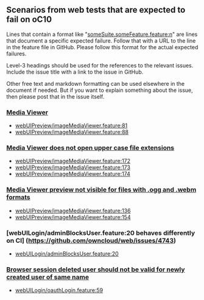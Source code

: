 ## Scenarios from web tests that are expected to fail on oC10

Lines that contain a format like "[someSuite.someFeature.feature:n](https://github.com/owncloud/web/path/to/feature)"
are lines that document a specific expected failure. Follow that with a URL to the line in the feature file in GitHub.
Please follow this format for the actual expected failures.

Level-3 headings should be used for the references to the relevant issues. Include the issue title with a link to the issue in GitHub.

Other free text and markdown formatting can be used elsewhere in the document if needed. But if you want to explain something about the issue, then please post that in the issue itself.

### [Media Viewer](https://github.com/owncloud/ocis/issues/1106)
-   [webUIPreview/imageMediaViewer.feature:81](https://github.com/owncloud/web/blob/master/tests/acceptance/features/webUIPreview/imageMediaViewer.feature#L81)
-   [webUIPreview/imageMediaViewer.feature:88](https://github.com/owncloud/web/blob/master/tests/acceptance/features/webUIPreview/imageMediaViewer.feature#L88)

### [Media Viewer does not open upper case file extensions](https://github.com/owncloud/web/issues/4647)
-   [webUIPreview/imageMediaViewer.feature:172](https://github.com/owncloud/web/blob/master/tests/acceptance/features/webUIPreview/imageMediaViewer.feature#L172)
-   [webUIPreview/imageMediaViewer.feature:173](https://github.com/owncloud/web/blob/master/tests/acceptance/features/webUIPreview/imageMediaViewer.feature#L173)
-   [webUIPreview/imageMediaViewer.feature:174](https://github.com/owncloud/web/blob/master/tests/acceptance/features/webUIPreview/imageMediaViewer.feature#L174)

### [Media Viewer preview not visible for files with .ogg and .webm formats](https://github.com/owncloud/web/issues/4667)
-   [webUIPreview/imageMediaViewer.feature:136](https://github.com/owncloud/web/blob/master/tests/acceptance/features/webUIPreview/imageMediaViewer.feature#L136)
-   [webUIPreview/imageMediaViewer.feature:154](https://github.com/owncloud/web/blob/master/tests/acceptance/features/webUIPreview/imageMediaViewer.feature#L154)

### [webUILogin/adminBlocksUser.feature:20 behaves differently on CI] (https://github.com/owncloud/web/issues/4743)
-   [webUILogin/adminBlocksUser.feature:20](https://github.com/owncloud/web/blob/master/tests/acceptance/features/webUILogin/adminBlocksUser.feature#L120)
### [Browser session deleted user should not be valid for newly created user of same name](https://github.com/owncloud/ocis/issues/904)
-   [webUILogin/oauthLogin.feature:59](https://github.com/owncloud/web/blob/master/tests/acceptance/features/webUILogin/oauthLogin.feature#L59)
